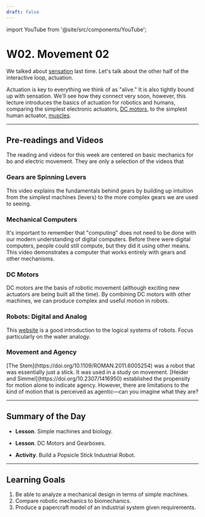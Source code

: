 ```yaml
---
draft: false
---
```


import YouTube from '@site/src/components/YouTube';


# W02. Movement 02
We talked about [sensation](lectures/W02.%20Movement%2001) last time. Let's talk about the other half of the interactive loop, actuation.

Actuation is key to everything we think of as "alive." It is also tightly bound up with sensation. We'll see how they connect very soon, however, this lecture introduces the basics of actuation for robotics and humans, comparing the simplest electronic actuators, [DC motors](https://en.wikipedia.org/wiki/DC_motor), to the simplest human actuator, [muscles](https://en.wikipedia.org/wiki/Muscle).

---
## Pre-readings and Videos
The reading and videos for this week are centered on basic mechanics for bo and electric movement. They are only a selection of the videos that 

### Gears are Spinning Levers
<YouTube id="JOLtS4VUcvQ" />
This video explains the fundamentals behind gears by building up intuition from the simplest machines (levers) to the more complex gears we are used to seeing.

### Mechanical Computers
<YouTube id="s1i-dnAH9Y4" />
It's important to remember that "computing" does not need to be done with our modern understanding of digital computers. Before there were digital computers, people could still compute, but they did it using other means. This video demonstrates a computer that works entirely with gears and other mechanisms.

### DC Motors
<YouTube id="CWulQ1ZSE3c" />
DC motors are the basis of robotic movement (although exciting new actuators are being built all the time). By combining DC motors with other machines, we can produce complex and useful motion in robots.

### Robots: Digital and Analog
This [website](https://mind.ilstu.edu/curriculum/robots_digital_and_analog/index.html) is a good introduction to the logical systems of robots. Focus particularly on the water analogy.

### Movement and Agency
<YouTube id="VTNmLt7QX8E" />
[The Stem](https://doi.org/10.1109/ROMAN.2011.6005254) was a robot that was essentially just a stick. It was used in a study on movement. [Heider and Simmel](https://doi.org/10.2307/1416950) established the propensity for motion alone to indicate agency. However, there are limitations to the kind of motion that is perceived as agentic—can you imagine what they are?

---
## Summary of the Day


<!-- - **Lesson**. [Simple machines and biology](/teaching/lessons/biomechanics). -->
- **Lesson**. Simple machines and biology.
<!-- - **Lesson**. [DC Motors and Gearboxes](/teaching/lessons/gearboxes). -->
- **Lesson**. DC Motors and Gearboxes.
<!-- - **Activity**. [Build a Popsicle Stick Industrial Robot](/teaching/activities/pick-and-place). -->
- **Activity**. Build a Popsicle Stick Industrial Robot.

---
## Learning Goals
1. Be able to analyze a mechanical design in terms of simple machines.
2. Compare robotic mechanics to biomechanics.
3. Produce a papercraft model of an industrial system given requirements.